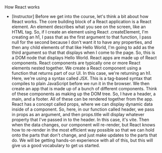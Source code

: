 How React works
- [Instructor] Before we get into the course, let's think a bit about how React works. The core building block of a React application is a React element. An element describes what you see on the screen, like an HTML tag. So, if I create an element using React .createElement, I'm creating an h1, I pass that as the first argument to that function, I pass null for the second because I don't want it to have any properties, and then any child elements of that like Hello World, I'm going to add as the third argument so that that displays when I come to the page. So, this is a DOM node that displays Hello World. React apps are made up of React components. React components are typically one or more React elements nested together. We create a React component using a function that returns part of our UI. In this case, we're returning an h1. Here, we're using a syntax called JSX. This is a tag-based syntax that compiles to plain JavaScript before we run it in the browser. We then create an app that is made up of a bunch of different components. Think of these components as making up the DOM tree. So, I have a header, a main, and a footer. All of these can be rendered together from the app. React has a concept called props, where we can display dynamic data inside of a component. So, here, in our function called header, we pass in props as an argument, and then props.title will display whatever property that I've passed in to the header. In this case, it's vite. Then when the data changes, our component will re-render, but React knows how to re-render in the most efficient way possible so that we can hold onto the parts that don't change, and just make updates to the parts that do. We will be getting hands-on experience with all of this, but this will give us a good vocabulary to get us started.